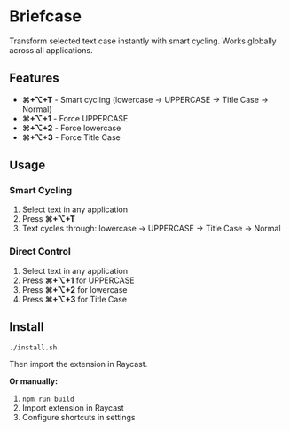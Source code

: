 # Briefcase

Transform selected text case instantly with smart cycling. Works globally across all applications.

## Features

- **⌘+⌥+T** - Smart cycling (lowercase → UPPERCASE → Title Case → Normal)
- **⌘+⌥+1** - Force UPPERCASE
- **⌘+⌥+2** - Force lowercase  
- **⌘+⌥+3** - Force Title Case

## Usage

### Smart Cycling
1. Select text in any application
2. Press **⌘+⌥+T** 
3. Text cycles through: lowercase → UPPERCASE → Title Case → Normal

### Direct Control
1. Select text in any application
2. Press **⌘+⌥+1** for UPPERCASE
3. Press **⌘+⌥+2** for lowercase
4. Press **⌘+⌥+3** for Title Case

## Install

```bash
./install.sh
```

Then import the extension in Raycast.

**Or manually:**
1. `npm run build`
2. Import extension in Raycast
3. Configure shortcuts in settings